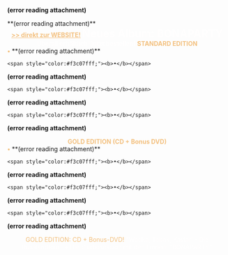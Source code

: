 **(error reading attachment)**

<p style="text-align:center;margin:0">
</p>
 **(error reading attachment)**

<p style="text-align:center;margin:0">
<a href="http://www.django3000.de/home.htm" rel="noopener" class="external-link" target="_blank" style="color:#f3c07fff;"><b>>> direkt zur WEBSITE!</b></a>
<span style="font-size:18pt;color:#fffefeff;"><b>Neues Album: BONAPARTY</b></span>
<span style="color:#fffefeff;"><b>Überall erhältlich! jetzt bestellen!</b></span>
<span style="color:#f3c07fff;"><b>STANDARD EDITION</b></span>
</p>
	<span style="color:#f3c07fff;"><b>•</b></span>	
 **(error reading attachment)**

	<span style="color:#f3c07fff;"><b>•</b></span>	
 **(error reading attachment)**

	<span style="color:#f3c07fff;"><b>•</b></span>	
 **(error reading attachment)**

	<span style="color:#f3c07fff;"><b>•</b></span>	
 **(error reading attachment)**


<p style="text-align:center;margin:0"><span style="color:#f3c07fff;"><b>GOLD EDITION (CD + Bonus DVD)</b></span>
</p>
	<span style="color:#f3c07fff;"><b>•</b></span>	
 **(error reading attachment)**

	<span style="color:#f3c07fff;"><b>•</b></span>	
 **(error reading attachment)**

	<span style="color:#f3c07fff;"><b>•</b></span>	
 **(error reading attachment)**

	<span style="color:#f3c07fff;"><b>•</b></span>	
 **(error reading attachment)**


<p style="text-align:center;margin:0"><span style="color:#f3c07fff;">GOLD EDITION: CD + Bonus-DVD!</span> <span style="color:#fffefeff;">"Wodka, Tabak, Kaviar! - Die Russlandtour" + Die Studiosession mit den Finnen: "BONAPARTY"</span>

</p>
